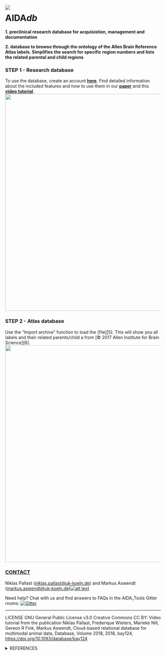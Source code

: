 [1.2]: http://i.imgur.com/wWzX9uB.png
[1]: http://www.twitter.com/AswendtMarkus
[2]: https://ninoxdb.de/de/templates/research
[3]: https://academic.oup.com/database/article/doi/10.1093/database/bay124/5255128
[4]: https://github.com/maswendt/AIDAdb/blob/master/Database_Tutorialv2.m4v
[5]: https://github.com/maswendt/AIDAdb/blob/master/ARA/DB_AllenReferenceAtlas.ninox
[6]: http://download.alleninstitute.org/informatics-archive/current-release/mouse_ccf/annotation/
<!--social icon from https://github.com/carlsednaoui/gitsocial -->

<img align="left" src="https://github.com/maswendt/AIDAdb/blob/master/logo.png"><h1>AIDA<i>db</i></h1> <b> 1. preclinical research database for acquisistion, management and documentation <p>2. database to browse through the ontology of the Allen Brain Reference Atlas labels. Simplifies the search for specific region numbers and lists the related parental and child regions</b>

<p><h3>STEP 1 - Research database</h3> 

To use the database, create an account [<b>here</b>][2]. Find detailed information about the included features and how to use them in our [<b>paper</b>][3] and this [<b>video tutorial</b>][4]. 
<img align="middle" src="https://github.com/maswendt/AIDAdb/blob/master/screenshot_database.png" width="700"> 
<p><h3>STEP 2 - Atlas database</h3>
Use the “Import archive” function to load the [file][5]. This will show you all labels and their related parents/child 
a from [© 2017 Allen Institute for Brain Science][6].
<img align="middle" src="https://github.com/maswendt/AIDAdb/blob/master/screenshot_database_ara.png" width="700"> 

[<h3><b>CONTACT</h3></b>](https://neurologie.uk-koeln.de/forschung/ag-neuroimaging-und-neuroengineering/)
Niklas Pallast (niklas.pallast@uk-koeln.de) and 
Markus Aswendt (markus.aswendt@uk-koeln.de)[![alt text][1.2]][1]

Need help? Chat with us and find answers to FAQs in the AIDA_Tools Gitter rooms: [![Gitter](https://badges.gitter.im/AIDA_tools/community.svg)](https://gitter.im/AIDA_tools/community?utm_source=badge&utm_medium=badge&utm_campaign=pr-badge)

___
LICENSE
GNU General Public License v3.0
Creative Commons CC BY: Video tutorial from the publication Niklas Pallast, Frederique Wieters, Marieke Nill, Gereon R Fink, Markus Aswendt, Cloud-based relational database for multimodal animal data, Database, Volume 2018, 2018, bay124, https://doi.org/10.1093/database/bay124

<details>
<summary>REFERENCES</summary></b>

+ AIDA<i>db [Pallast, Niklas, et al. "Cloud-based relational database for multimodal animal data." Database 2018 (2018)](https://academic.oup.com/database/article/doi/10.1093/database/bay124/5255128)
+ Allen Brain Reference Atlas [Oh, Seung Wook, et al. "A mesoscale connectome of the mouse brain." Nature 508.7495 (2014): 207.](https://www.nature.com/articles/nature13186) and [Lein, E.S. et al. "Genome-wide atlas of gene expression in the adult mouse brain" Nature 445: 168-176 (2007)[doi:10.1038/nature05453]
